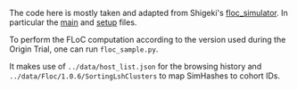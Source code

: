 The code here is mostly taken and adapted from Shigeki's [floc_simulator](https://github.com/shigeki/floc_simulator).
In particular the [main](https://github.com/shigeki/floc_simulator/blob/WIP/demos/floc_sample/main.go) and [setup](https://github.com/shigeki/floc_simulator/blob/WIP/packages/floc/setup.go) files.

To perform the FLoC computation according to the version used during the Origin Trial, one can run `floc_sample.py`.

It makes use of `../data/host_list.json` for the browsing history and `../data/Floc/1.0.6/SortingLshClusters` to map SimHashes to cohort IDs.

